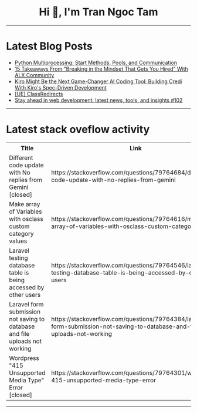 <h1 align="center">Hi 👋, I'm Tran Ngoc Tam</h1>

---

# Latest Blog Posts 
<!-- BLOG-POST-LIST:START -->
- [Python Multiprocessing: Start Methods, Pools, and Communication](https://dev.to/imsushant12/python-multiprocessing-start-methods-pools-and-communication-4o6d)
- [15 Takeaways From &quot;Breaking in the Mindset That Gets You Hired&quot; With ALX Community](https://dev.to/canro91/15-takeaways-from-breaking-in-the-mindset-that-gets-you-hired-with-alx-community-3bei)
- [Kiro Might Be the Next Game-Changer AI Coding Tool: Building Credi With Kiro&#39;s Spec-Driven Development](https://dev.to/ganjim/kiro-might-be-the-next-game-changer-ai-coding-tool-building-credi-with-kiros-spec-driven-18f4)
- [[UE] ClassRedirects](https://dev.to/seongcheoljeon/ue-classredirects-3l70)
- [Stay ahead in web development: latest news, tools, and insights #102](https://dev.to/urbanisierung/stay-ahead-in-web-development-latest-news-tools-and-insights-102-56ja)
<!-- BLOG-POST-LIST:END -->

---

# Latest stack oveflow activity
<table>
  <tr><th>Title</th><th>Link</th></tr>
  <!-- STACKOVERFLOW:START --><tr><td>Different code update with No replies from Gemini [closed]</td><td>https://stackoverflow.com/questions/79764684/different-code-update-with-no-replies-from-gemini</td></tr><tr><td>Make array of Variables with osclass custom category values</td><td>https://stackoverflow.com/questions/79764616/make-array-of-variables-with-osclass-custom-category-values</td></tr><tr><td>Laravel testing database table is being accessed by other users</td><td>https://stackoverflow.com/questions/79764546/laravel-testing-database-table-is-being-accessed-by-other-users</td></tr><tr><td>Laravel form submission not saving to database and file uploads not working</td><td>https://stackoverflow.com/questions/79764384/laravel-form-submission-not-saving-to-database-and-file-uploads-not-working</td></tr><tr><td>Wordpress &quot;415 Unsupported Media Type&quot; Error [closed]</td><td>https://stackoverflow.com/questions/79764301/wordpress-415-unsupported-media-type-error</td></tr><!-- STACKOVERFLOW:END -->
</table>

---


